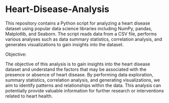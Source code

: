 # Heart-Disease-Analysis
This repository contains a Python script for analyzing a heart disease dataset using popular data science libraries including NumPy, pandas, Matplotlib, and Seaborn. The script reads data from a CSV file, performs various analyses such as data summary statistics, correlation analysis, and generates visualizations to gain insights into the dataset.


Objective:

The objective of this analysis is to gain insights into the heart disease dataset and understand the factors that may be associated with the presence or absence of heart disease. By performing data exploration, summary statistics, correlation analysis, and generating visualizations, we aim to identify patterns and relationships within the data. This analysis can potentially provide valuable information for further research or interventions related to heart health.
